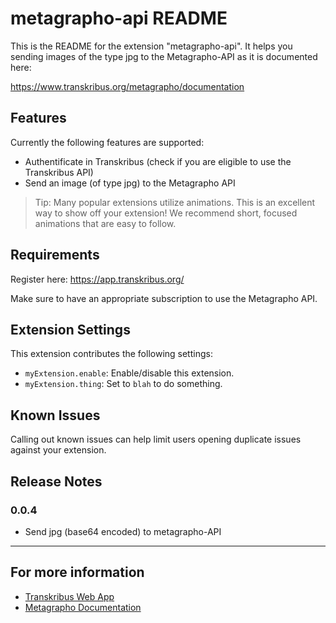 # metagrapho-api README

This is the README for the extension "metagrapho-api".
It helps you sending images of the type jpg to the Metagrapho-API as it is documented here:

https://www.transkribus.org/metagrapho/documentation

## Features

Currently the following features are supported:

* Authentificate in Transkribus (check if you are eligible to use the Transkribus API)
* Send an image (of type jpg) to the Metagrapho API

> Tip: Many popular extensions utilize animations. This is an excellent way to show off your extension! We recommend short, focused animations that are easy to follow.

## Requirements

Register here: https://app.transkribus.org/

Make sure to have an appropriate subscription to use the Metagrapho API.

## Extension Settings

This extension contributes the following settings:

* `myExtension.enable`: Enable/disable this extension.
* `myExtension.thing`: Set to `blah` to do something.

## Known Issues

Calling out known issues can help limit users opening duplicate issues against your extension.

## Release Notes

### 0.0.4

* Send jpg (base64 encoded) to metagrapho-API

---

## For more information

* [Transkribus Web App](https://app.transkribus.org/)
* [Metagrapho Documentation](https://www.transkribus.org/metagrapho/documentation)
